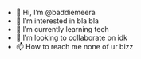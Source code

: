 - 👋 Hi, I’m @baddiemeera
- 👀 I’m interested in bla bla
- 🌱 I’m currently learning tech
- 💞️ I’m looking to collaborate on idk
- 📫 How to reach me none of ur bizz

<!---
baddiemeera/baddiemeera is a ✨ special ✨ repository because its `README.md` (this file) appears on your GitHub profile.
You can click the Preview link to take a look at your changes.
--->
